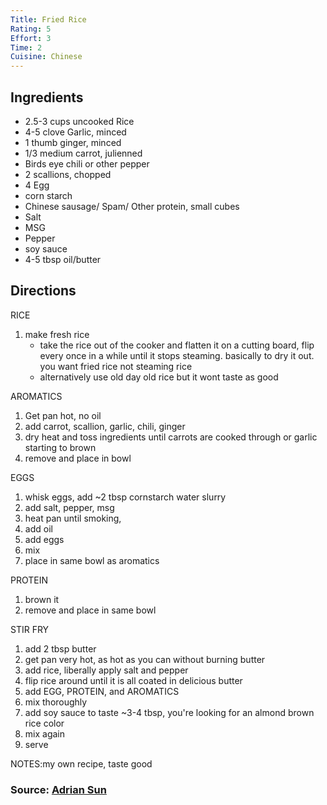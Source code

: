 ```yaml
---
Title: Fried Rice
Rating: 5
Effort: 3
Time: 2
Cuisine: Chinese
---
```

## Ingredients

- 2.5-3 cups uncooked Rice
- 4-5 clove Garlic, minced
- 1 thumb ginger, minced
- 1/3 medium carrot, julienned
- Birds eye chili or other pepper
- 2 scallions, chopped
- 4 Egg
- corn starch
- Chinese sausage/ Spam/ Other protein, small cubes
- Salt
- MSG
- Pepper
- soy sauce
- 4-5 tbsp oil/butter

## Directions

RICE
1. make fresh rice
   - take the rice out of the cooker and flatten it on a cutting board, flip every once in a while until it stops steaming. basically to dry it out. you want fried rice not steaming rice
   - alternatively use old day old rice but it wont taste as good
   
AROMATICS
1. Get pan hot, no oil
1. add carrot, scallion, garlic, chili, ginger
1. dry heat and toss ingredients until carrots are cooked through or garlic starting to brown
1. remove and place in bowl

EGGS
1. whisk eggs, add ~2 tbsp cornstarch water slurry
1. add salt, pepper, msg
1. heat pan until smoking,
1. add oil
1. add eggs
1. mix
1. place in same bowl as aromatics

PROTEIN
1. brown it
1. remove and place in same bowl

STIR FRY
1. add 2 tbsp butter
1. get pan very hot, as hot as you can without burning butter
1. add rice, liberally apply salt and pepper
1. flip rice around until it is all coated in delicious butter
1. add EGG, PROTEIN, and AROMATICS
1. mix thoroughly
1. add soy sauce to taste ~3-4 tbsp, you're looking for an almond brown rice color
1. mix again
1. serve

NOTES:my own recipe, taste good

### Source: [Adrian Sun](adriansun.com)
